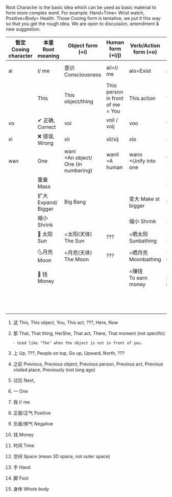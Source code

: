 Root Character is the basic idea which can be used as basic material to form more complex word. For example: Hand+Time= Wrist watch, Positive+Body= Health. Those Cooing form is tentative, we put it this way so that you get the rough idea. We are open to discussion, amendment & new suggestion.

| 暂定 Cooing character | 本意 Root meaning | Object form (+i) | Human form (+l/j) | Verb/Action form (+o) | Adjective form(+u) | Space/Place form(+e) |
| --- | --- | --- | --- | --- | --- | --- |
| ai  | I/ me | 意识 Consciousness | ail=I/ me | aio=Exist | aiu=My/Mine | aie=My current location |
|     | This | This object/thing | This person in front of me = You | This action | ??? | This place = Here |
| vo  | ✔ 正确, <br/>Correct | voi | voil / voij | voo | vou | voe |
| xi  | ❌ 错误,<br/>Wrong | xii | xil/xij | xio | xiu | xie |
| wan | One | wani <br/> =An object/ One (in numbering) | wanil<br/>=A human | wano<br/>=Unify into one | wanu<br/>=One of | wane<br/>=Place of one |
|     | 重量 Mass |     |     |     | 重的 Heavy |     |
|     | 扩大 Expand/ Bigger | Big Bang |     | 变大 Make st bigger | Big | 扩大 Expand |
|     | 缩小 Shrink |     |     | 缩小 Shrink | Small |     |
|     | 🔆 太阳<br/>Sun | =太阳(天体)<br/>The Sun | ??? | =晒太阳<br/>Sunbathing | =阳光明媚的<br/>Sunny | ??? |
|     | 🌜月亮<br/>Moon | =月亮(天体)<br/>The Moon | ??? | =晒月亮<br/>Moonbathing | 有月光的<br/>Moony | =Location of Moon in Space |
|     | 💸 钱<br/>Money |     |     | =赚钱<br/>To earn money | =财经的<br/>Money related | =银行<br/>Bank |
|     |     |     |     |     |     |     |
|     |     |     |     |     |     |     |
|     |     |     |     |     |     |     |
|     |     |     |     |     |     |     |
|     |     |     |     |     |     |     |
|     |     |     |     |     |     |     |
|     |     |     |     |     |     |     |
|     |     |     |     |     |     |     |
|     |     |     |     |     |     |     |
|     |     |     |     |     |     |     |
|     |     |     |     |     |     |     |
|     |     |     |     |     |     |     |
|     |     |     |     |     |     |     |

1. 这 This, This object, You, This act, ???, Here, Now
  
2. 那 That, That thing, He/She, That act, There, That moment (not specific)
  
  ```
     - Used like "The" when the object is not in front of you.
  ```
  
3. 上 Up, ???, People on top, Go up, Upward, North, ???
  
4. 之前 Previous, Previous object, Previous person, Previous act, Previous visited place, Previously (not long ago)
  
5. 过后 Next,
  
6. 一 One
  
7. 我 I/ me
  
8. 正面/正气 Positive
  
9. 负面/邪气 Negative
  
10. 钱 Money
  
11. 时间 Time
  
12. 空间 Space (mean 3D space, not outer space)
  
13. 手 Hand
  
14. 脚 Foot
  
15. 身体 Whole body

